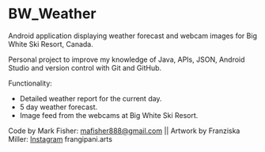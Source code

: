 # BW_Weather
Android application displaying weather forecast and webcam images for Big White Ski Resort, Canada.

Personal project to improve my knowledge of Java, APIs, JSON, Android Studio and version control with Git and GitHub.

Functionality:
- Detailed weather report for the current day.
- 5 day weather forecast.
- Image feed from the webcams at Big White Ski Resort.
 

Code by Mark Fisher: mafisher888@gmail.com ||
Artwork by Franziska Miller: [Instagram](https://www.instagram.com/frangipani.arts/) frangipani.arts
